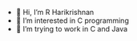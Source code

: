 - 👋 Hi, I’m R Harikrishnan
- 👀 I’m interested in C programming
- 🌱 I’m trying to work in C and Java
  


<!---
kte22cs061/kte22cs061 is a ✨ special ✨ repository because its `README.md` (this file) appears on your GitHub profile.
You can click the Preview link to take a look at your changes.
--->

